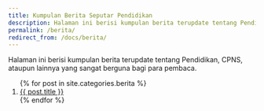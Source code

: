 ```yaml
---
title: Kumpulan Berita Seputar Pendidikan
description: Halaman ini berisi kumpulan berita terupdate tentang Pendidikan, CPNS, ataupun lainnya yang sangat berguna bagi para pembaca.
permalink: /berita/
redirect_from: /docs/berita/
---
```


Halaman ini berisi kumpulan berita terupdate tentang Pendidikan, CPNS, ataupun lainnya yang sangat berguna bagi para pembaca.
<ol class="arti">{% for post in site.categories.berita %}
<li class="{% if page.title == post.title %}current{% endif %}">
<a href="{{ post.url }}">{{ post.title }}</a>
</li>
{% endfor %}
</ol>

